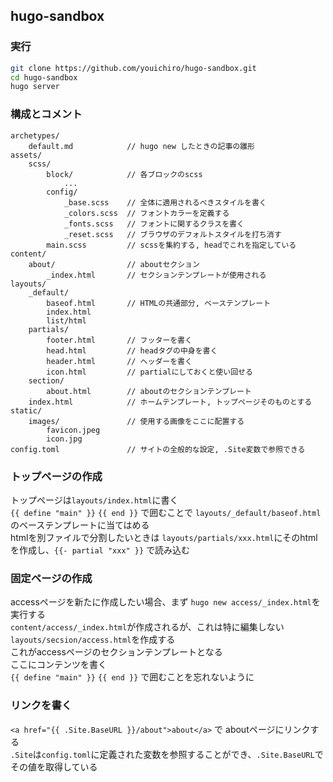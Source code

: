 ## hugo-sandbox

### 実行

```bash
git clone https://github.com/youichiro/hugo-sandbox.git
cd hugo-sandbox
hugo server
```

### 構成とコメント

```
archetypes/
    default.md            // hugo new したときの記事の雛形
assets/
    scss/
        block/            // 各ブロックのscss
            ...
        config/
            _base.scss    // 全体に適用されるべきスタイルを書く
            _colors.scss  // フォントカラーを定義する
            _fonts.scss   // フォントに関するクラスを書く
            _reset.scss   // ブラウザのデフォルトスタイルを打ち消す
        main.scss         // scssを集約する, headでこれを指定している
content/
    about/                // aboutセクション
        _index.html       // セクションテンプレートが使用される
layouts/
    _default/
        baseof.html       // HTMLの共通部分, ベーステンプレート
        index.html
        list/html
    partials/
        footer.html       // フッターを書く
        head.html         // headタグの中身を書く
        header.html       // ヘッダーを書く
        icon.html         // partialにしておくと使い回せる
    section/
        about.html        // aboutのセクションテンプレート
    index.html            // ホームテンプレート, トップページそのものとする
static/
    images/               // 使用する画像をここに配置する
        favicon.jpeg
        icon.jpg
config.toml               // サイトの全般的な設定, .Site変数で参照できる
```


### トップページの作成

トップページは`layouts/index.html`に書く<br>
`{{ define "main" }}` `{{ end }}` で囲むことで `layouts/_default/baseof.html` のベーステンプレートに当てはめる<br>
htmlを別ファイルで分割したいときは `layouts/partials/xxx.html`にそのhtmlを作成し、`{{- partial "xxx" }}` で読み込む<br>


### 固定ページの作成

accessページを新たに作成したい場合、まず `hugo new access/_index.html`を実行する<br>
`content/access/_index.html`が作成されるが、これは特に編集しない<br>
`layouts/secsion/access.html`を作成する<br>
これがaccessページのセクションテンプレートとなる<br>
ここにコンテンツを書く<br>
`{{ define "main" }}` `{{ end }}` で囲むことを忘れないように<br>


### リンクを書く
`<a href="{{ .Site.BaseURL }}/about">about</a>` で aboutページにリンクする<br>
`.Site`は`config.toml`に定義された変数を参照することができ、`.Site.BaseURL`でその値を取得している<br>
